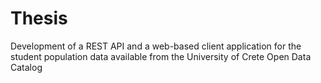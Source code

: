 # Thesis
Development of a REST API and a web-based client application for the student population data available from the University of Crete Open Data Catalog
